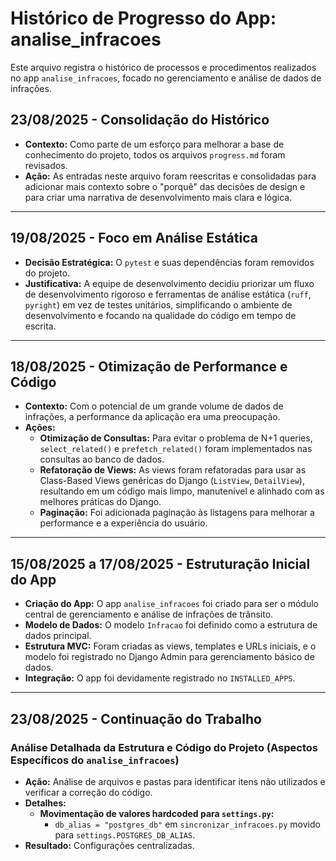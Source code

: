 # Histórico de Progresso do App: analise_infracoes

Este arquivo registra o histórico de processos e procedimentos realizados no app `analise_infracoes`, focado no gerenciamento e análise de dados de infrações.

## 23/08/2025 - Consolidação do Histórico

- **Contexto:** Como parte de um esforço para melhorar a base de conhecimento do projeto, todos os arquivos `progress.md` foram revisados.
- **Ação:** As entradas neste arquivo foram reescritas e consolidadas para adicionar mais contexto sobre o "porquê" das decisões de design e para criar uma narrativa de desenvolvimento mais clara e lógica.

---

## 19/08/2025 - Foco em Análise Estática

- **Decisão Estratégica:** O `pytest` e suas dependências foram removidos do projeto.
- **Justificativa:** A equipe de desenvolvimento decidiu priorizar um fluxo de desenvolvimento rigoroso e ferramentas de análise estática (`ruff`, `pyright`) em vez de testes unitários, simplificando o ambiente de desenvolvimento e focando na qualidade do código em tempo de escrita.

---

## 18/08/2025 - Otimização de Performance e Código

- **Contexto:** Com o potencial de um grande volume de dados de infrações, a performance da aplicação era uma preocupação.
- **Ações:**
    - **Otimização de Consultas:** Para evitar o problema de N+1 queries, `select_related()` e `prefetch_related()` foram implementados nas consultas ao banco de dados.
    - **Refatoração de Views:** As views foram refatoradas para usar as Class-Based Views genéricas do Django (`ListView`, `DetailView`), resultando em um código mais limpo, manutenível e alinhado com as melhores práticas do Django.
    - **Paginação:** Foi adicionada paginação às listagens para melhorar a performance e a experiência do usuário.

---

## 15/08/2025 a 17/08/2025 - Estruturação Inicial do App

- **Criação do App:** O app `analise_infracoes` foi criado para ser o módulo central de gerenciamento e análise de infrações de trânsito.
- **Modelo de Dados:** O modelo `Infracao` foi definido como a estrutura de dados principal.
- **Estrutura MVC:** Foram criadas as views, templates e URLs iniciais, e o modelo foi registrado no Django Admin para gerenciamento básico de dados.
- **Integração:** O app foi devidamente registrado no `INSTALLED_APPS`.


---

## 23/08/2025 - Continuação do Trabalho

### Análise Detalhada da Estrutura e Código do Projeto (Aspectos Específicos do `analise_infracoes`)
- **Ação:** Análise de arquivos e pastas para identificar itens não utilizados e verificar a correção do código.
- **Detalhes:**
    - **Movimentação de valores hardcoded para `settings.py`:**
        - `db_alias = "postgres_db"` em `sincronizar_infracoes.py` movido para `settings.POSTGRES_DB_ALIAS`.
- **Resultado:** Configurações centralizadas.
